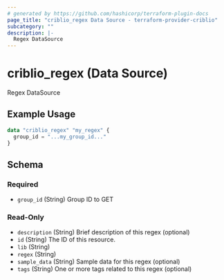 ```yaml
---
# generated by https://github.com/hashicorp/terraform-plugin-docs
page_title: "criblio_regex Data Source - terraform-provider-criblio"
subcategory: ""
description: |-
  Regex DataSource
---
```


# criblio_regex (Data Source)

Regex DataSource

## Example Usage

```terraform
data "criblio_regex" "my_regex" {
  group_id = "...my_group_id..."
}
```

<!-- schema generated by tfplugindocs -->
## Schema

### Required

- `group_id` (String) Group ID to GET

### Read-Only

- `description` (String) Brief description of this regex (optional)
- `id` (String) The ID of this resource.
- `lib` (String)
- `regex` (String)
- `sample_data` (String) Sample data for this regex (optional)
- `tags` (String) One or more tags related to this regex (optional)

